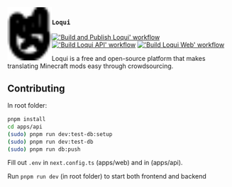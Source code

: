 <img src="./docs/media/icon.svg" width="100px" align="left">

### `Loqui`

[!['Build and Publish Loqui' workflow](https://github.com/The-Loqui-Project/Loqui/actions/workflows/build_and_publish_image.yml/badge.svg?branch=dev)](https://github.com/The-Loqui-Project/Loqui/actions/workflows/build_and_publish_image.yml)
[!['Build Loqui API' workflow](https://github.com/The-Loqui-Project/Loqui/actions/workflows/build_api.yml/badge.svg?branch=dev)](https://github.com/The-Loqui-Project/Loqui/actions/workflows/build_api.yml)
[!['Build Loqui Web' workflow](https://github.com/The-Loqui-Project/Loqui/actions/workflows/build_web.yml/badge.svg?branch=dev)](https://github.com/The-Loqui-Project/Loqui/actions/workflows/build_web.yml)

Loqui is a free and open-source platform that makes translating Minecraft mods easy through crowdsourcing.

## Contributing

In root folder:

```sh
pnpm install
cd apps/api
(sudo) pnpm run dev:test-db:setup
(sudo) pnpm run dev:test-db
(sudo) pnpm run db:push
```

Fill out `.env` in `next.config.ts` (apps/web) and in (apps/api).

Run `pnpm run dev` (in root folder) to start both frontend and backend
